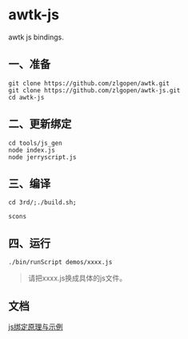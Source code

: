 # awtk-js

awtk js bindings.

## 一、准备

```
git clone https://github.com/zlgopen/awtk.git
git clone https://github.com/zlgopen/awtk-js.git
cd awtk-js
```


## 二、更新绑定

```
cd tools/js_gen
node index.js 
node jerryscript.js
```

## 三、编译

```
cd 3rd/;./build.sh; 
```

```
scons
```

## 四、运行

```
./bin/runScript demos/xxxx.js
```

> 请把xxxx.js换成具体的js文件。

## 文档

[js绑定原理与示例](docs/binding_js.md)

